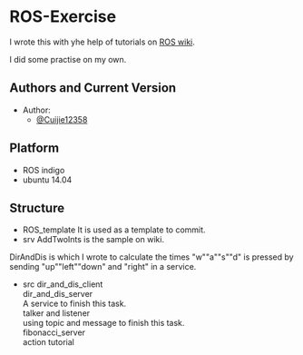 # ROS-Exercise
I wrote this with yhe help of tutorials on [ROS wiki](http://wiki.ros.org/ROS/Tutorials).

I did some practise on my own.
## Authors and Current Version
* Author:
  - [@Cuijie12358](https://github.com/Cuijie12358)<br/>
## Platform
- ROS indigo
- ubuntu 14.04
 
## Structure
* ROS_template
It is used as a template to commit.
* srv
AddTwoInts is the sample on wiki.

DirAndDis is which I wrote to calculate the times "w""a""s""d" is pressed by sending "up""left""down" and "right" in a service.
* src
dir_and_dis_client<br/>
dir_and_dis_server<br/>
  A service to finish this task.<br/>
talker and listener<br/>
  using topic and message to finish this task.<br/>
fibonacci_server<br/>
  action tutorial<br/>
